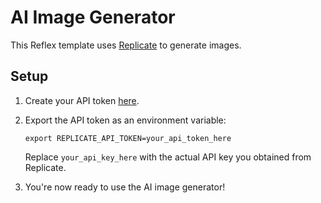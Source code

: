 # AI Image Generator

This Reflex template uses [Replicate](https://replicate.com/) to generate images.

## Setup

1. Create your API token [here](https://replicate.com/account/api-tokens).

2. Export the API token as an environment variable:

   ```
   export REPLICATE_API_TOKEN=your_api_token_here
   ```

   Replace `your_api_key_here` with the actual API key you obtained from Replicate.

3. You're now ready to use the AI image generator!

